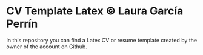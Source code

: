 # CV Template Latex © Laura García Perrín
In this repository you can find a Latex CV or resume template created by the owner of the account on Github.
